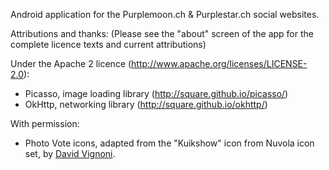 Android application for the Purplemoon.ch & Purplestar.ch social websites.

Attributions and thanks:
(Please see the "about" screen of the app for the complete licence texts and current attributions)

Under the Apache 2 licence (http://www.apache.org/licenses/LICENSE-2.0):

* Picasso, image loading library (http://square.github.io/picasso/)
* OkHttp, networking library (http://square.github.io/okhttp/)

With permission:

* Photo Vote icons, adapted from the "Kuikshow" icon from Nuvola icon set, by [David Vignoni](http://www.icon-king.com/).